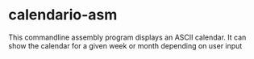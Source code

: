 # calendario-asm
 This commandline assembly program displays an ASCII calendar. It can show the calendar for a given week or month depending on user input
